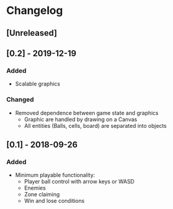 # Changelog

## [Unreleased]

## [0.2] - 2019-12-19
### Added
- Scalable graphics

### Changed
- Removed dependence between game state and graphics
    - Graphic are handled by drawing on a Canvas
    - All entities (Balls, cells, board) are separated into objects

## [0.1] - 2018-09-26
### Added
- Minimum playable functionality:
    - Player ball control with arrow keys or WASD
    - Enemies
    - Zone claiming
    - Win and lose conditions
